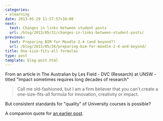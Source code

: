 ```yaml
---
categories:
- elearning
date: 2013-05-29 11:57:57+10:00
next:
  text: Changes in links between student posts
  url: /blog/2013/05/31/changes-in-links-between-student-posts/
previous:
  text: Preparing BIM for Moodle 2.4 (and beyond?)
  url: /blog/2013/05/26/preparing-bim-for-moodle-2-4-and-beyond/
title: One-size-fits-all formulas
type: post
template: blog-post.html
---
```

From an article in The Australian by Les Field - DVC (Research) at UNSW - titled "Impact sometimes requires long decades of research"

> Call me old-fashioned, but I am a firm believer that you can't create a one-size-fits-all formula for innovation, creativity or impact.

But consistent standards for "quality" of University courses is possible?

A companion quote for [an earlier post](/blog/2013/04/30/how-to-capture-the-full-benefits-of-the-creative-original-and-imaginative-efforts-of-teaching-staff/).